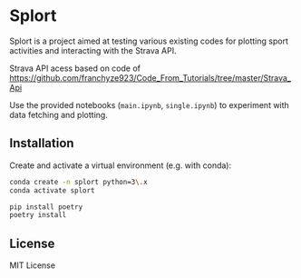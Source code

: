 # Splort

Splort is a project aimed at testing various existing codes for plotting sport activities and interacting with the Strava API.

Strava API acess based on code of https://github.com/franchyze923/Code_From_Tutorials/tree/master/Strava_Api

Use the provided notebooks (`main.ipynb`, `single.ipynb`) to experiment with data fetching and plotting.

## Installation
Create and activate a virtual environment (e\.g\. with conda\):

```bash
conda create -n splort python=3\.x
conda activate splort

pip install poetry
poetry install
```

## License

MIT License